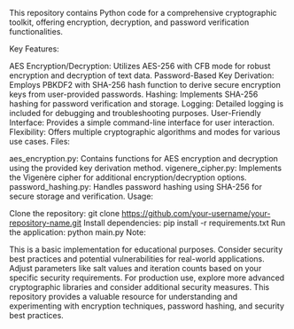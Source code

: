 This repository contains Python code for a comprehensive cryptographic toolkit, offering encryption, decryption, and password verification functionalities.

Key Features:

AES Encryption/Decryption: Utilizes AES-256 with CFB mode for robust encryption and decryption of text data.
Password-Based Key Derivation: Employs PBKDF2 with SHA-256 hash function to derive secure encryption keys from user-provided passwords.
Hashing: Implements SHA-256 hashing for password verification and storage.
Logging: Detailed logging is included for debugging and troubleshooting purposes.
User-Friendly Interface: Provides a simple command-line interface for user interaction.
Flexibility: Offers multiple cryptographic algorithms and modes for various use cases.
Files:

aes_encryption.py: Contains functions for AES encryption and decryption using the provided key derivation method.
vigenere_cipher.py: Implements the Vigenère cipher for additional encryption/decryption options.
password_hashing.py: Handles password hashing using SHA-256 for secure storage and verification.
Usage:

Clone the repository: git clone https://github.com/your-username/your-repository-name.git
Install dependencies: pip install -r requirements.txt
Run the application: python main.py
Note:

This is a basic implementation for educational purposes. Consider security best practices and potential vulnerabilities for real-world applications.
Adjust parameters like salt values and iteration counts based on your specific security requirements.
For production use, explore more advanced cryptographic libraries and consider additional security measures.
This repository provides a valuable resource for understanding and experimenting with encryption techniques, password hashing, and security best practices.
